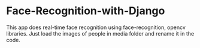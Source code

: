# Face-Recognition-with-Django

This app does real-time face recognition using face-recognition, opencv libraries.
Just load the images of people in media folder and rename it in the code.
